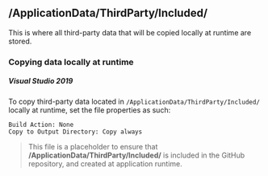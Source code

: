 ﻿## /ApplicationData/ThirdParty/Included/

This is where all third-party data that will be copied locally at runtime are stored.

### Copying data locally at runtime
##### Visual Studio 2019
To copy third-party data located in `/ApplicationData/ThirdParty/Included/` locally at runtime, set the file properties as such:
```
Build Action: None
Copy to Output Directory: Copy always
```

> This file is a placeholder to ensure that **/ApplicationData/ThirdParty/Included/** is included in the GitHub repository, and created at application runtime.